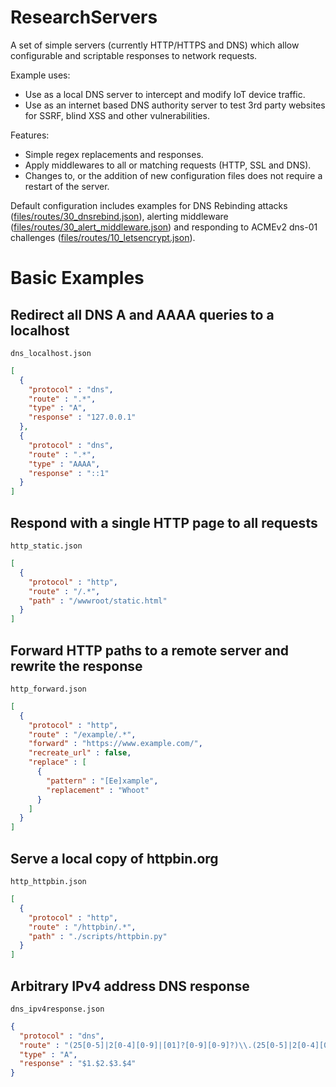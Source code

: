 # ResearchServers

A set of simple servers (currently HTTP/HTTPS and DNS) which allow configurable and scriptable responses to network requests.

Example uses:
* Use as a local DNS server to intercept and modify IoT device traffic.
* Use as an internet based DNS authority server to test 3rd party websites for SSRF, blind XSS and other vulnerabilities.

Features:
* Simple regex replacements and responses.
* Apply middlewares to all or matching requests (HTTP, SSL and DNS).
* Changes to, or the addition of new configuration files does not require a restart of the server.

Default configuration includes examples for DNS Rebinding attacks ([files/routes/30_dnsrebind.json](files/routes/30_dnsrebind.json)), alerting middleware ([files/routes/30_alert_middleware.json](files/routes/30_alert_middleware.json)) and responding to ACMEv2 dns-01 challenges ([files/routes/10_letsencrypt.json](files/routes/10_letsencrypt.json)).

# Basic Examples
## Redirect all DNS A and AAAA queries to a localhost
`dns_localhost.json`
```json
[
  {
    "protocol" : "dns",
    "route" : ".*",
    "type" : "A",
    "response" : "127.0.0.1"
  },
  {
    "protocol" : "dns",
    "route" : ".*",
    "type" : "AAAA",
    "response" : "::1"
  }
]
```

## Respond with a single HTTP page to all requests
`http_static.json`
```json
[
  {
    "protocol" : "http",
    "route" : "/.*",
    "path" : "/wwwroot/static.html"
  }
]
```

## Forward HTTP paths to a remote server and rewrite the response
`http_forward.json`
```json
[
  {
    "protocol" : "http",
    "route" : "/example/.*",
    "forward" : "https://www.example.com/",
    "recreate_url" : false,
    "replace" : [
      {
        "pattern" : "[Ee]xample",
        "replacement" : "Whoot"
      }
    ]
  }
]
```

## Serve a local copy of httpbin.org
`http_httpbin.json`
```json
[
  {
    "protocol" : "http",
    "route" : "/httpbin/.*",
    "path" : "./scripts/httpbin.py"
  }
]
```

## Arbitrary IPv4 address DNS response
`dns_ipv4response.json`
```json
{
  "protocol" : "dns",
  "route" : "(25[0-5]|2[0-4][0-9]|[01]?[0-9][0-9]?)\\.(25[0-5]|2[0-4][0-9]|[01]?[0-9][0-9]?)\\.(25[0-5]|2[0-4][0-9]|[01]?[0-9][0-9]?)\\.(25[0-5]|2[0-4][0-9]|[01]?[0-9][0-9]?).ip.{domain}",
  "type" : "A",
  "response" : "$1.$2.$3.$4"
}
```

